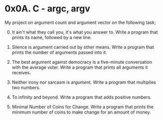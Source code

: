 # 0x0A. C - argc, argv
My project on argument count and argument vector on the following task;

0. It ain't what they call you, it's what you answer to.
Write a program that prints its name, followed by a new line.

1. Silence is argument carried out by other means.
Write a program that prints the number of arguments passed into it.

2. The best argument against democracy is a five-minute conversation with the average voter.
Write a program that prints all arguments it receives.

3. Neither irony nor sarcasm is argument.
Write a program that multiplies two numbers.

4. To infinity and beyond.
Write a program that adds positive numbers.

5. Minimal Number of Coins for Change.
Write a program that prints the minimum number of coins to make change for an amount of money.
